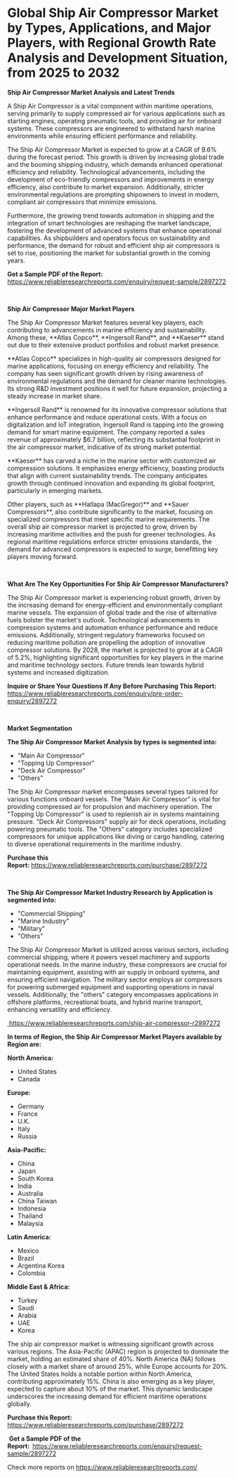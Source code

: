 <p><h1>Global Ship Air Compressor Market by Types, Applications, and Major Players, with Regional Growth Rate Analysis and Development Situation, from 2025 to 2032</h1></p><p><strong>Ship Air Compressor Market Analysis and Latest Trends</strong></p>
<p><p>A Ship Air Compressor is a vital component within maritime operations, serving primarily to supply compressed air for various applications such as starting engines, operating pneumatic tools, and providing air for onboard systems. These compressors are engineered to withstand harsh marine environments while ensuring efficient performance and reliability.</p><p>The Ship Air Compressor Market is expected to grow at a CAGR of 9.6% during the forecast period. This growth is driven by increasing global trade and the booming shipping industry, which demands enhanced operational efficiency and reliability. Technological advancements, including the development of eco-friendly compressors and improvements in energy efficiency, also contribute to market expansion. Additionally, stricter environmental regulations are prompting shipowners to invest in modern, compliant air compressors that minimize emissions.</p><p>Furthermore, the growing trend towards automation in shipping and the integration of smart technologies are reshaping the market landscape, fostering the development of advanced systems that enhance operational capabilities. As shipbuilders and operators focus on sustainability and performance, the demand for robust and efficient ship air compressors is set to rise, positioning the market for substantial growth in the coming years.</p></p>
<p><strong>Get a Sample PDF of the Report:&nbsp;</strong> <a href="https://www.reliableresearchreports.com/enquiry/request-sample/2897272?utm_campaign=3031&utm_medium=2&utm_source=Github&utm_content=ia&utm_term=15032025&utm_id=ship-air-compressor">https://www.reliableresearchreports.com/enquiry/request-sample/2897272</a></p>
<p>&nbsp;</p>
<p><strong>Ship Air Compressor Major Market Players</strong></p>
<p><p>The Ship Air Compressor Market features several key players, each contributing to advancements in marine efficiency and sustainability. Among these, **Atlas Copco**, **Ingersoll Rand**, and **Kaeser** stand out due to their extensive product portfolios and robust market presence.</p><p>**Atlas Copco** specializes in high-quality air compressors designed for marine applications, focusing on energy efficiency and reliability. The company has seen significant growth driven by rising awareness of environmental regulations and the demand for cleaner marine technologies. Its strong R&D investment positions it well for future expansion, projecting a steady increase in market share.</p><p>**Ingersoll Rand** is renowned for its innovative compressor solutions that enhance performance and reduce operational costs. With a focus on digitalization and IoT integration, Ingersoll Rand is tapping into the growing demand for smart marine equipment. The company reported a sales revenue of approximately $6.7 billion, reflecting its substantial footprint in the air compressor market, indicative of its strong market potential.</p><p>**Kaeser** has carved a niche in the marine sector with customized air compression solutions. It emphasizes energy efficiency, boasting products that align with current sustainability trends. The company anticipates growth through continued innovation and expanding its global footprint, particularly in emerging markets.</p><p>Other players, such as **Hatlapa (MacGregor)** and **Sauer Compressors**, also contribute significantly to the market, focusing on specialized compressors that meet specific marine requirements. The overall ship air compressor market is projected to grow, driven by increasing maritime activities and the push for greener technologies. As regional maritime regulations enforce stricter emissions standards, the demand for advanced compressors is expected to surge, benefitting key players moving forward.</p></p>
<p>&nbsp;</p>
<p><strong>What Are The Key Opportunities For Ship Air Compressor Manufacturers?</strong></p>
<p><p>The Ship Air Compressor market is experiencing robust growth, driven by the increasing demand for energy-efficient and environmentally compliant marine vessels. The expansion of global trade and the rise of alternative fuels bolster the market's outlook. Technological advancements in compression systems and automation enhance performance and reduce emissions. Additionally, stringent regulatory frameworks focused on reducing maritime pollution are propelling the adoption of innovative compressor solutions. By 2028, the market is projected to grow at a CAGR of 5.2%, highlighting significant opportunities for key players in the marine and maritime technology sectors. Future trends lean towards hybrid systems and increased digitization.</p></p>
<p><strong>Inquire or Share Your Questions If Any Before Purchasing This Report:</strong> <a href="https://www.reliableresearchreports.com/enquiry/pre-order-enquiry/2897272?utm_campaign=3031&utm_medium=2&utm_source=Github&utm_content=ia&utm_term=15032025&utm_id=ship-air-compressor">https://www.reliableresearchreports.com/enquiry/pre-order-enquiry/2897272</a></p>
<p>&nbsp;</p>
<p><strong>Market Segmentation</strong></p>
<p><strong>The Ship Air Compressor Market Analysis by types is segmented into:</strong></p>
<p><ul><li>"Main Air Compressor"</li><li>"Topping Up Compressor"</li><li>"Deck Air Compressor"</li><li>"Others"</li></ul></p>
<p><p>The Ship Air Compressor market encompasses several types tailored for various functions onboard vessels. The "Main Air Compressor" is vital for providing compressed air for propulsion and machinery operation. The "Topping Up Compressor" is used to replenish air in systems maintaining pressure. "Deck Air Compressors" supply air for deck operations, including powering pneumatic tools. The "Others" category includes specialized compressors for unique applications like diving or cargo handling, catering to diverse operational requirements in the maritime industry.</p></p>
<p><strong>Purchase this Report:&nbsp;</strong><a href="https://www.reliableresearchreports.com/purchase/2897272?utm_campaign=3031&utm_medium=2&utm_source=Github&utm_content=ia&utm_term=15032025&utm_id=ship-air-compressor">https://www.reliableresearchreports.com/purchase/2897272</a></p>
<p>&nbsp;</p>
<p><strong>The Ship Air Compressor Market Industry Research by Application is segmented into:</strong></p>
<p><ul><li>"Commercial Shipping"</li><li>"Marine Industry"</li><li>"Military"</li><li>"Others"</li></ul></p>
<p><p>The Ship Air Compressor Market is utilized across various sectors, including commercial shipping, where it powers vessel machinery and supports operational needs. In the marine industry, these compressors are crucial for maintaining equipment, assisting with air supply in onboard systems, and ensuring efficient navigation. The military sector employs air compressors for powering submerged equipment and supporting operations in naval vessels. Additionally, the "others" category encompasses applications in offshore platforms, recreational boats, and hybrid marine transport, enhancing versatility and efficiency.</p></p>
<p><a href="https://www.reliableresearchreports.com/ship-air-compressor-r2897272?utm_campaign=3031&utm_medium=2&utm_source=Github&utm_content=ia&utm_term=15032025&utm_id=ship-air-compressor">&nbsp;https://www.reliableresearchreports.com/ship-air-compressor-r2897272</a></p>
<p><strong>In terms of Region, the Ship Air Compressor Market Players available by Region are:</strong></p>
<p>
    <p> <strong> North America: </strong>
        <ul>
            <li>United States</li>
            <li>Canada</li>
        </ul>
        </p> 
    <p> <strong> Europe: </strong>
        <ul>
            <li>Germany</li>
            <li>France</li>
            <li>U.K.</li>
            <li>Italy</li>
            <li>Russia</li>
        </ul>
        </p> 
    <p> <strong> Asia-Pacific: </strong>
        <ul>
            <li>China</li>
            <li>Japan</li>
            <li>South Korea</li>
            <li>India</li>
            <li>Australia</li>
            <li>China Taiwan</li>
            <li>Indonesia</li>
            <li>Thailand</li>
            <li>Malaysia</li>
        </ul>
        </p> 
    <p> <strong> Latin America: </strong>
        <ul>
            <li>Mexico</li>
            <li>Brazil</li>
            <li>Argentina Korea</li>
            <li>Colombia</li>
        </ul>
        </p> 
    <p> <strong> Middle East & Africa: </strong>
        <ul>
            <li>Turkey</li>
            <li>Saudi</li>
            <li>Arabia</li>
            <li>UAE</li>
            <li>Korea</li>
        </ul>
    </p>
    </p>
<p><p>The ship air compressor market is witnessing significant growth across various regions. The Asia-Pacific (APAC) region is projected to dominate the market, holding an estimated share of 40%. North America (NA) follows closely with a market share of around 25%, while Europe accounts for 20%. The United States holds a notable portion within North America, contributing approximately 15%. China is also emerging as a key player, expected to capture about 10% of the market. This dynamic landscape underscores the increasing demand for efficient maritime operations globally.</p></p>
<p><strong>Purchase this Report: </strong><a href="https://www.reliableresearchreports.com/purchase/2897272?utm_campaign=3031&utm_medium=2&utm_source=Github&utm_content=ia&utm_term=15032025&utm_id=ship-air-compressor">https://www.reliableresearchreports.com/purchase/2897272</a></p>
<p>&nbsp;<strong>Get a Sample PDF of the Report:&nbsp;&nbsp;</strong><a href="https://www.reliableresearchreports.com/enquiry/request-sample/2897272?utm_campaign=3031&utm_medium=2&utm_source=Github&utm_content=ia&utm_term=15032025&utm_id=ship-air-compressor">https://www.reliableresearchreports.com/enquiry/request-sample/2897272</a></p>
<p><strong></strong></p>
<p>Check more reports on <a href="https://www.reliableresearchreports.com/?utm_campaign=3031&utm_medium=2&utm_source=Github&utm_content=ia&utm_term=15032025&utm_id=ship-air-compressor">https://www.reliableresearchreports.com/</a></p>